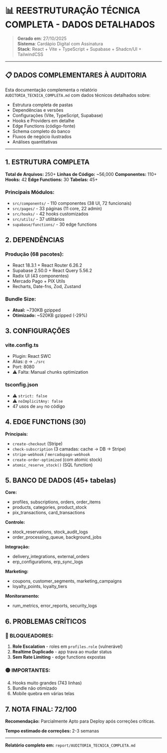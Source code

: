 # 📊 REESTRUTURAÇÃO TÉCNICA COMPLETA - DADOS DETALHADOS

> **Gerado em**: 27/10/2025  
> **Sistema**: Cardápio Digital com Assinatura  
> **Stack**: React + Vite + TypeScript + Supabase + Shadcn/UI + TailwindCSS

---

## 📋 DADOS COMPLEMENTARES À AUDITORIA

Esta documentação complementa o relatório `AUDITORIA_TECNICA_COMPLETA.md` com dados técnicos detalhados sobre:
- Estrutura completa de pastas
- Dependências e versões
- Configurações (Vite, TypeScript, Supabase)
- Hooks e Providers em detalhe
- Edge Functions (código-fonte)
- Schema completo do banco
- Fluxos de negócio ilustrados
- Análises quantitativas

---

## 1. ESTRUTURA COMPLETA

**Total de Arquivos:** 250+
**Linhas de Código:** ~56,000
**Componentes:** 110+
**Hooks:** 42
**Edge Functions:** 30
**Tabelas:** 45+

### Principais Módulos:
- `src/components/` - 110 componentes (38 UI, 72 funcionais)
- `src/pages/` - 33 páginas (11 core, 22 admin)
- `src/hooks/` - 42 hooks customizados
- `src/utils/` - 37 utilitários
- `supabase/functions/` - 30 edge functions

## 2. DEPENDÊNCIAS

### Produção (68 pacotes):
- React 18.3.1 + React Router 6.26.2
- Supabase 2.50.0 + React Query 5.56.2
- Radix UI (43 componentes)
- Mercado Pago + PIX Utils
- Recharts, Date-fns, Zod, Zustand

### Bundle Size:
- **Atual:** ~730KB gzipped
- **Otimizado:** ~520KB gzipped (-29%)

## 3. CONFIGURAÇÕES

### vite.config.ts
- Plugin: React SWC
- Alias: `@` → `./src`
- Port: 8080
- ⚠️ Falta: Manual chunks optimization

### tsconfig.json
- ⚠️ `strict: false`
- ⚠️ `noImplicitAny: false`
- 47 usos de `any` no código

## 4. EDGE FUNCTIONS (30)

**Principais:**
- `create-checkout` (Stripe)
- `check-subscription` (3 camadas: cache → DB → Stripe)
- `stripe-webhook` / `mercadopago-webhook`
- `create-order-optimized` (com atomic stock)
- `atomic_reserve_stock()` (SQL function)

## 5. BANCO DE DADOS (45+ tabelas)

**Core:**
- profiles, subscriptions, orders, order_items
- products, categories, product_stock
- pix_transactions, card_transactions

**Controle:**
- stock_reservations, stock_audit_logs
- order_processing_queue, background_jobs

**Integração:**
- delivery_integrations, external_orders
- erp_configurations, erp_sync_logs

**Marketing:**
- coupons, customer_segments, marketing_campaigns
- loyalty_points, loyalty_tiers

**Monitoramento:**
- rum_metrics, error_reports, security_logs

## 6. PROBLEMAS CRÍTICOS

### 🔴 BLOQUEADORES:
1. **Role Escalation** - roles em `profiles.role` (vulnerável)
2. **Realtime Duplicado** - app trava ao mudar status
3. **Sem Rate Limiting** - edge functions expostas

### 🟡 IMPORTANTES:
4. Hooks muito grandes (743 linhas)
5. Bundle não otimizado
6. Mobile quebra em várias telas

## 7. NOTA FINAL: 72/100

**Recomendação:** Parcialmente Apto para Deploy após correções críticas.

**Tempo estimado de correções:** 2-3 semanas

---

**Relatório completo em:** `report/AUDITORIA_TECNICA_COMPLETA.md`
